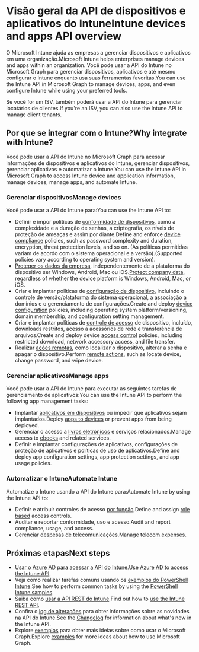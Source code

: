 # <a name="intune-devices-and-apps-api-overview"></a><span data-ttu-id="b3ae5-101">Visão geral da API de dispositivos e aplicativos do Intune</span><span class="sxs-lookup"><span data-stu-id="b3ae5-101">Intune devices and apps API overview</span></span>

<span data-ttu-id="b3ae5-102">O Microsoft Intune ajuda as empresas a gerenciar dispositivos e aplicativos em uma organização.</span><span class="sxs-lookup"><span data-stu-id="b3ae5-102">Microsoft Intune helps enterprises manage devices and apps within an organization.</span></span> <span data-ttu-id="b3ae5-103">Você pode usar a API do Intune no Microsoft Graph para gerenciar dispositivos, aplicativos e até mesmo configurar o Intune enquanto usa suas ferramentas favoritas.</span><span class="sxs-lookup"><span data-stu-id="b3ae5-103">You can use the Intune API in Microsoft Graph to manage devices, apps, and even configure Intune while using your preferred tools.</span></span> 

<span data-ttu-id="b3ae5-104">Se você for um ISV, também poderá usar a API do Intune para gerenciar locatários de clientes.</span><span class="sxs-lookup"><span data-stu-id="b3ae5-104">If you're an ISV, you can also use the Intune API to manage client tenants.</span></span>

## <a name="why-integrate-with-intune"></a><span data-ttu-id="b3ae5-105">Por que se integrar com o Intune?</span><span class="sxs-lookup"><span data-stu-id="b3ae5-105">Why integrate with Intune?</span></span>

<span data-ttu-id="b3ae5-106">Você pode usar a API do Intune no Microsoft Graph para acessar informações de dispositivos e aplicativos do Intune, gerenciar dispositivos, gerenciar aplicativos e automatizar o Intune.</span><span class="sxs-lookup"><span data-stu-id="b3ae5-106">You can use the Intune API in Microsoft Graph to access Intune device and application information, manage devices, manage apps, and automate Intune.</span></span>

### <a name="manage-devices"></a><span data-ttu-id="b3ae5-107">Gerenciar dispositivos</span><span class="sxs-lookup"><span data-stu-id="b3ae5-107">Manage devices</span></span>

<span data-ttu-id="b3ae5-108">Você pode usar a API do Intune para:</span><span class="sxs-lookup"><span data-stu-id="b3ae5-108">You can use the Intune API to:</span></span>

- <span data-ttu-id="b3ae5-109">Definir e impor políticas de [conformidade de dispositivos](../api-reference/v1.0/resources/intune_deviceconfig_devicecomplianceactionitem.md), como a complexidade e a duração de senhas, a criptografia, os níveis de proteção de ameaças e assim por diante.</span><span class="sxs-lookup"><span data-stu-id="b3ae5-109">Define and enforce [device compliance](../api-reference/v1.0/resources/intune_deviceconfig_devicecomplianceactionitem.md) policies, such as password complexity and duration, encryption, threat protection levels, and so on.</span></span>  <span data-ttu-id="b3ae5-110">(As políticas permitidas variam de acordo com o sistema operacional e a versão).</span><span class="sxs-lookup"><span data-stu-id="b3ae5-110">(Supported policies vary according to operating system and version).</span></span>
- <span data-ttu-id="b3ae5-111">[Proteger os dados da empresa](../api-reference/v1.0/resources/intune_mam_windowsinformationprotectionpolicy.md), independentemente de a plataforma do dispositivo ser Windows, Android, Mac ou iOS.</span><span class="sxs-lookup"><span data-stu-id="b3ae5-111">[Protect company data](../api-reference/v1.0/resources/intune_mam_windowsinformationprotectionpolicy.md), regardless of whether the device platform is Windows, Android, Mac, or iOS.</span></span>
- <span data-ttu-id="b3ae5-112">Criar e implantar políticas de [configuração de dispositivo](../api-reference/v1.0/resources/intune_deviceconfig_deviceconfiguration.md), incluindo o controle de versão/plataforma do sistema operacional, a associação a domínios e o gerenciamento de configurações.</span><span class="sxs-lookup"><span data-stu-id="b3ae5-112">Create and deploy [device configuration](../api-reference/v1.0/resources/intune_deviceconfig_deviceconfiguration.md) policies, including operating system platform/versioning, domain membership, and configuration setting management.</span></span>
- <span data-ttu-id="b3ae5-113">Criar e implantar políticas de [controle de acesso](../api-reference/v1.0/resources/intune_onboarding_onpremisesconditionalaccesssettings.md) de dispositivo, incluído, downloads restritos, acesso a acessórios de rede e transferência de arquivos.</span><span class="sxs-lookup"><span data-stu-id="b3ae5-113">Create and deploy device [access control](../api-reference/v1.0/resources/intune_onboarding_onpremisesconditionalaccesssettings.md) policies, including restricted download, network accessory access, and file transfer.</span></span>
- <span data-ttu-id="b3ae5-114">Realizar [ações remotas](../api-reference/v1.0/resources/intune_devices_manageddevice.md), como localizar o dispositivo, alterar a senha e apagar o dispositivo.</span><span class="sxs-lookup"><span data-stu-id="b3ae5-114">Perform [remote actions](../api-reference/v1.0/resources/intune_devices_manageddevice.md), such as locate device, change password, and wipe device.</span></span>

### <a name="manage-apps"></a><span data-ttu-id="b3ae5-115">Gerenciar aplicativos</span><span class="sxs-lookup"><span data-stu-id="b3ae5-115">Manage apps</span></span> 

<span data-ttu-id="b3ae5-116">Você pode usar a API do Intune para executar as seguintes tarefas de gerenciamento de aplicativos:</span><span class="sxs-lookup"><span data-stu-id="b3ae5-116">You can use the Intune API to perform the following app management tasks:</span></span>

- <span data-ttu-id="b3ae5-117">Implantar [aplicativos em dispositivos](../api-reference/v1.0/resources/intune_apps_mobileapp.md) ou impedir que aplicativos sejam implantados.</span><span class="sxs-lookup"><span data-stu-id="b3ae5-117">Deploy [apps to devices](../api-reference/v1.0/resources/intune_apps_mobileapp.md) or prevent apps from being deployed.</span></span>
- <span data-ttu-id="b3ae5-118">Gerenciar o acesso a [livros eletrônicos](../api-reference/v1.0/resources/intune_books_ebookinstallsummary.md) e serviços relacionados.</span><span class="sxs-lookup"><span data-stu-id="b3ae5-118">Manage access to [ebooks](../api-reference/v1.0/resources/intune_books_ebookinstallsummary.md) and related services.</span></span>
- <span data-ttu-id="b3ae5-119">Definir e implantar configurações de aplicativos, configurações de proteção de aplicativos e políticas de uso de aplicativos.</span><span class="sxs-lookup"><span data-stu-id="b3ae5-119">Define and deploy app configuration settings, app protection settings, and app usage policies.</span></span>

### <a name="automate-intune"></a><span data-ttu-id="b3ae5-120">Automatizar o Intune</span><span class="sxs-lookup"><span data-stu-id="b3ae5-120">Automate Intune</span></span>

<span data-ttu-id="b3ae5-121">Automatize o Intune usando a API do Intune para:</span><span class="sxs-lookup"><span data-stu-id="b3ae5-121">Automate Intune by using the Intune API to:</span></span>

- <span data-ttu-id="b3ae5-122">Definir e atribuir controles de acesso [por função](../api-reference/v1.0/resources/intune_rbac_conceptual.md).</span><span class="sxs-lookup"><span data-stu-id="b3ae5-122">Define and assign [role based](../api-reference/v1.0/resources/intune_rbac_conceptual.md) access controls.</span></span>
- <span data-ttu-id="b3ae5-123">Auditar e reportar conformidade, uso e acesso.</span><span class="sxs-lookup"><span data-stu-id="b3ae5-123">Audit and report compliance, usage, and access.</span></span>
- <span data-ttu-id="b3ae5-124">Gerenciar [despesas de telecomunicações](../api-reference/v1.0/resources/intune_tem_conceptual.md).</span><span class="sxs-lookup"><span data-stu-id="b3ae5-124">Manage [telecom expenses](../api-reference/v1.0/resources/intune_tem_conceptual.md).</span></span>


## <a name="next-steps"></a><span data-ttu-id="b3ae5-125">Próximas etapas</span><span class="sxs-lookup"><span data-stu-id="b3ae5-125">Next steps</span></span>

- <span data-ttu-id="b3ae5-126">[Usar o Azure AD para acessar a API do Intune](https://docs.microsoft.com/intune/intune-graph-apis).</span><span class="sxs-lookup"><span data-stu-id="b3ae5-126">[Use Azure AD to access the Intune API](https://docs.microsoft.com/intune/intune-graph-apis).</span></span>
- <span data-ttu-id="b3ae5-127">Veja como realizar tarefas comuns usando os [exemplos do PowerShell Intune](https://github.com/microsoftgraph/powershell-intune-samples).</span><span class="sxs-lookup"><span data-stu-id="b3ae5-127">See how to perform common tasks by using the [PowerShell Intune samples](https://github.com/microsoftgraph/powershell-intune-samples).</span></span>
- <span data-ttu-id="b3ae5-128">Saiba como [usar a API REST do Intune](https://developer.microsoft.com/en-us/graph/docs/api-reference/v1.0/resources/intune_graph_overview).</span><span class="sxs-lookup"><span data-stu-id="b3ae5-128">Find out how to [use the Intune REST API](https://developer.microsoft.com/en-us/graph/docs/api-reference/v1.0/resources/intune_graph_overview).</span></span>
- <span data-ttu-id="b3ae5-129">Confira o [log de alterações](changelog.md) para obter informações sobre as novidades na API do Intune.</span><span class="sxs-lookup"><span data-stu-id="b3ae5-129">See the [Changelog](changelog.md) for information about what's new in the Intune API.</span></span>
- <span data-ttu-id="b3ae5-130">Explore [exemplos](https://developer.microsoft.com/en-us/graph/graph/examples) para obter mais ideias sobre como usar o Microsoft Graph.</span><span class="sxs-lookup"><span data-stu-id="b3ae5-130">Explore [examples](https://developer.microsoft.com/en-us/graph/graph/examples) for more ideas about how to use Microsoft Graph.</span></span>
